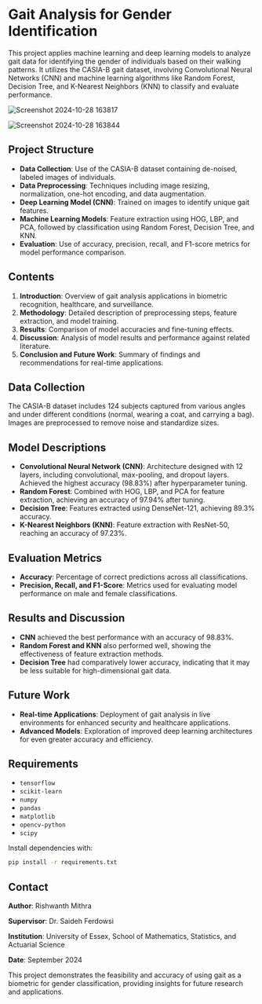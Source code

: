 # Gait Analysis for Gender Identification

This project applies machine learning and deep learning models to analyze gait data for identifying the gender of individuals based on their walking patterns. It utilizes the CASIA-B gait dataset, involving Convolutional Neural Networks (CNN) and machine learning algorithms like Random Forest, Decision Tree, and K-Nearest Neighbors (KNN) to classify and evaluate performance.

![Screenshot 2024-10-28 163817](https://github.com/user-attachments/assets/860c6b08-357e-47dd-84b5-7b474986c505)

![Screenshot 2024-10-28 163844](https://github.com/user-attachments/assets/73536c35-6512-4896-9d82-e8324f9e9f1d)


## Project Structure

- **Data Collection**: Use of the CASIA-B dataset containing de-noised, labeled images of individuals.
- **Data Preprocessing**: Techniques including image resizing, normalization, one-hot encoding, and data augmentation.
- **Deep Learning Model (CNN)**: Trained on images to identify unique gait features.
- **Machine Learning Models**: Feature extraction using HOG, LBP, and PCA, followed by classification using Random Forest, Decision Tree, and KNN.
- **Evaluation**: Use of accuracy, precision, recall, and F1-score metrics for model performance comparison.

## Contents

1. **Introduction**: Overview of gait analysis applications in biometric recognition, healthcare, and surveillance.
2. **Methodology**: Detailed description of preprocessing steps, feature extraction, and model training.
3. **Results**: Comparison of model accuracies and fine-tuning effects.
4. **Discussion**: Analysis of model results and performance against related literature.
5. **Conclusion and Future Work**: Summary of findings and recommendations for real-time applications.

## Data Collection

The CASIA-B dataset includes 124 subjects captured from various angles and under different conditions (normal, wearing a coat, and carrying a bag). Images are preprocessed to remove noise and standardize sizes.

## Model Descriptions

- **Convolutional Neural Network (CNN)**: Architecture designed with 12 layers, including convolutional, max-pooling, and dropout layers. Achieved the highest accuracy (98.83%) after hyperparameter tuning.
- **Random Forest**: Combined with HOG, LBP, and PCA for feature extraction, achieving an accuracy of 97.94% after tuning.
- **Decision Tree**: Features extracted using DenseNet-121, achieving 89.3% accuracy.
- **K-Nearest Neighbors (KNN)**: Feature extraction with ResNet-50, reaching an accuracy of 97.23%.

## Evaluation Metrics

- **Accuracy**: Percentage of correct predictions across all classifications.
- **Precision, Recall, and F1-Score**: Metrics used for evaluating model performance on male and female classifications.

## Results and Discussion

- **CNN** achieved the best performance with an accuracy of 98.83%.
- **Random Forest and KNN** also performed well, showing the effectiveness of feature extraction methods.
- **Decision Tree** had comparatively lower accuracy, indicating that it may be less suitable for high-dimensional gait data.

## Future Work

- **Real-time Applications**: Deployment of gait analysis in live environments for enhanced security and healthcare applications.
- **Advanced Models**: Exploration of improved deep learning architectures for even greater accuracy and efficiency.

## Requirements

- `tensorflow`
- `scikit-learn`
- `numpy`
- `pandas`
- `matplotlib`
- `opencv-python`
- `scipy`

Install dependencies with:
```bash
pip install -r requirements.txt
```

## Contact
**Author**: Rishwanth Mithra 

**Supervisor**: Dr. Saideh Ferdowsi

**Institution**: University of Essex, School of Mathematics, Statistics, and Actuarial Science

**Date**: September 2024

This project demonstrates the feasibility and accuracy of using gait as a biometric for gender classification, providing insights for future research and applications.
